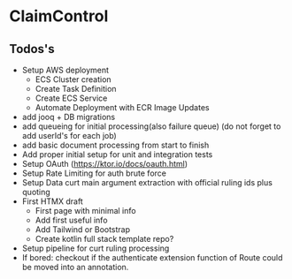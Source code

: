 # ClaimControl

## Todos's

- Setup AWS deployment
  - ECS Cluster creation
  - Create Task Definition
  - Create ECS Service
  - Automate Deployment with ECR Image Updates
- add jooq + DB migrations 
- add queueing for initial processing(also failure queue) (do not forget to add userId's for each job)
- add basic document processing from start to finish
- Add proper initial setup for unit and integration tests
- Setup OAuth (https://ktor.io/docs/oauth.html)
- Setup Rate Limiting for auth brute force
- Setup Data curt main argument extraction with official ruling ids plus quoting
- First HTMX draft
  - First page with minimal info
  - Add first useful info
  - Add Tailwind or Bootstrap 
  - Create kotlin full stack template repo?
- Setup pipeline for curt ruling processing
- If bored: checkout if the authenticate extension function of Route could be moved into an annotation.
